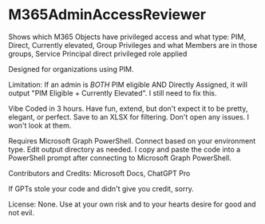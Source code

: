 # M365AdminAccessReviewer
Shows which M365 Objects have privileged access and what type: 
PIM, 
Direct, 
Currently elevated, 
Group Privileges and what Members are in those groups, 
Service Principal direct privileged role applied

Designed for organizations using PIM.

Limitation: If an admin is *BOTH* PIM eligible AND Directly Assigned, it will output "PIM Eligible + Currently Elevated".  I still need to fix this.

Vibe Coded in 3 hours.  Have fun, extend, but don't expect it to be pretty, elegant, or perfect. Save to an XLSX for filtering. Don't open any issues. I won't look at them.

Requires Microsoft Graph PowerShell.  Connect based on your environment type.  Edit output directory as needed.  I copy and paste the code into a PowerShell prompt after connecting to Microsoft Graph PowerShell.

Contributors and Credits:
Microsoft Docs, 
ChatGPT Pro

If GPTs stole your code and didn't give you credit, sorry.

License: None. Use at your own risk and to your hearts desire for good and not evil.


